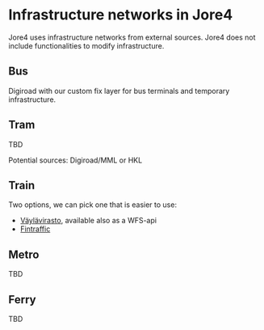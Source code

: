# Infrastructure networks in Jore4

Jore4 uses infrastructure networks from external sources. Jore4 does not include functionalities to modify infrastructure.

## Bus

Digiroad with our custom fix layer for bus terminals and temporary infrastructure.

## Tram

TBD

Potential sources: Digiroad/MML or HKL

## Train

Two options, we can pick one that is easier to use:
- [Väylävirasto](https://julkinen.vayla.fi/oskari/?zoomLevel=2&coord=429230.65625_6755196&mapLayers=1+100+default,481+100+avoin:ratko_line&uuid=e139ce6f-ad06-4d64-a49f-b7e57c27e81d&noSavedState=true&showIntro=false), available also as a WFS-api
- [Fintraffic](https://rata.digitraffic.fi/infra-api/)

## Metro

TBD

## Ferry

TBD
